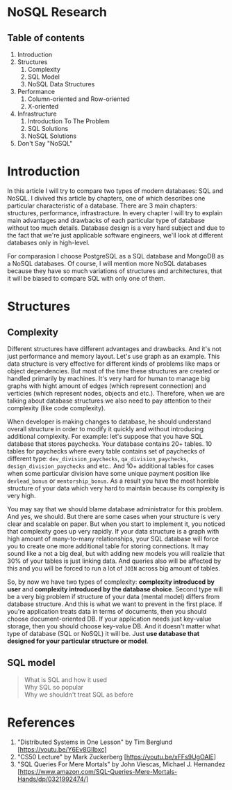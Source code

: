 # NoSQL Research

## Table of contents

 1. Introduction
 1. Structures
    1. Complexity
    1. SQL Model
    2. NoSQL Data Structures
 2. Performance
    1. Column-oriented and Row-oriented
    2. X-oriented
 3. Infrastructure
    1. Introduction To The Problem
    2. SQL Solutions
    3. NoSQL Solutions
 4. Don't Say "NoSQL"
 
# Introduction

In this article I will try to compare two types of modern databases: SQL and NoSQL. I divived this article by chapters, one of which describes one particular characteristic of a database. There are 3 main chapters: structures, performance, infrastracture. In every chapter I will try to explain main advantages and drawbacks of each particular type of database without too much details. Database design is a very hard subject and due to the fact that we're just applicable software engineers, we'll look at different databases only in high-level.

For comparasion I choose PostgreSQL as a SQL database and MongoDB as a NoSQL databases. Of course, I will mention more NoSQL databases because they have so much variations of structures and architectures, that it will be biased to compare SQL with only one of them.

# Structures

## Complexity

Different structures have different advantages and drawbacks. And it's not just performance and memory layout. Let's use graph as an example. This data structure is very effective for different kinds of problems like maps or object dependencies. But most of the time these structures are created or handled primarily by machines. It's very hard for human to manage big graphs with hight amount of edges (which represent connection) and verticies (which represent nodes, objects and etc.). Therefore, when we are talking about database structures we also need to pay attention to their complexity (like code complexity).

When developer is making changes to database, he should understand overall structure in order to modify it quickly and without introducing additional complexity. For example: let's suppose that you have SQL database that stores paychecks. Your database contains 20+ tables. 10 tables for paychecks where every table contains set of paychecks of different type: `dev_division_paychecks`, `qa_division_paychecks`, `design_division_paychecks` and etc.. And 10+ additional tables for cases when some particular division have some unique payment position like `devlead_bonus` or `mentorship_bonus`. As a result you have the most horrible structure of your data which very hard to maintain because its complexity is very high. 

You may say that we should blame database administrator for this problem. And yes, we should. But there are some cases when your structure is very clear and scalable on paper. But when you start to implement it, you noticed that complexity goes up very rapidly. If your data structure is a graph with high amount of many-to-many relationships, your SQL database will force you to create one more additional table for storing connections. It may sound like a not a big deal, but with adding new models you will realizie that 30% of your tables is just linking data. And queries also will be affected by this and you will be forced to run a lot of `JOIN` across big amount of tables.

So, by now we have two types of complexity: **complexity introduced by user** and **complexity introduced by the database choice**. Second type will be a very big problem if structure of your data (mental model) differs from database structure. And this is what we want to prevent in the first place. If you're application treats data in terms of documents, then you should choose document-oriented DB. If your application needs just key-value storage, then you should choose key-value DB. And it doesn't matter what type of database (SQL or NoSQL) it will be. Just **use database that designed for your particular structure or model**.

## SQL model

 > What is SQL and how it used  
 > Why SQL so popular  
 > Why we shouldn't treat SQL as before
 

# References

 1. "Distributed Systems in One Lesson" by Tim Berglund [https://youtu.be/Y6Ev8GIlbxc]
 2. "CS50 Lecture" by Mark Zuckerberg [https://youtu.be/xFFs9UgOAlE]
 3. "SQL Queries For Mere Mortals" by John Viescas, Michael J. Hernandez [https://www.amazon.com/SQL-Queries-Mere-Mortals-Hands/dp/0321992474/]
